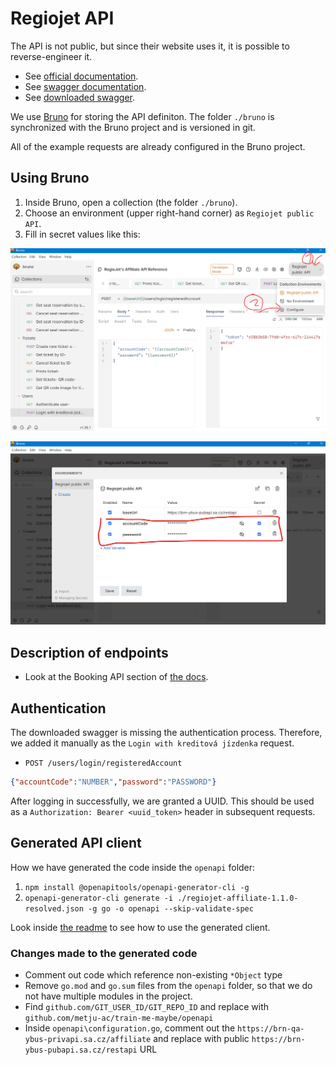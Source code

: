 # Regiojet API

The API is not public, but since their website uses it, it is possible to reverse-engineer it.

- See [official documentation](https://regiojet.com/about-us/affiliate/api).
- See [swagger documentation](https://app.swaggerhub.com/apis/regiojet/affiliate/1.1.0).
- See [downloaded swagger](./regiojet-affiliate-1.1.0-resolved.json).

We use [Bruno](https://www.usebruno.com/) for storing the API definiton. The folder `./bruno`
is synchronized with the Bruno project and is versioned in git.

All of the example requests are already configured in the Bruno project.

## Using Bruno

1. Inside Bruno, open a collection (the folder `./bruno`).
2. Choose an environment (upper right-hand corner) as `Regiojet public API`.
3. Fill in secret values like this:

![Bruno - where to configure variables](./assets/bruno-configure-variables.png)

![Bruno - configuring variables](./assets/bruno-configure-variables-2.png)


## Description of endpoints

- Look at the Booking API section of [the docs](https://regiojet.com/about-us/affiliate/api).

## Authentication

The downloaded swagger is missing the authentication process. Therefore, we added it manually
as the `Login with kreditová jízdenka` request.

- `POST /users/login/registeredAccount`
```json
{"accountCode":"NUMBER","password":"PASSWORD"}
```

After logging in successfully, we are granted a UUID. 
This should be used as a `Authorization: Bearer <uuid_token>` header in subsequent requests.

## Generated API client

How we have generated the code inside the `openapi` folder:

1. `npm install @openapitools/openapi-generator-cli -g`
2. `openapi-generator-cli generate -i ./regiojet-affiliate-1.1.0-resolved.json -g go -o openapi --skip-validate-spec`

Look inside [the readme](./openapi/README.md) to see how to use the generated client.

### Changes made to the generated code

- Comment out code which reference non-existing `*Object` type
- Remove `go.mod` and `go.sum` files from the `openapi` folder, so that we do not
  have multiple modules in the project.
- Find `github.com/GIT_USER_ID/GIT_REPO_ID` and replace with `github.com/metju-ac/train-me-maybe/openapi`
- Inside `openapi\configuration.go`, comment out the `https://brn-qa-ybus-privapi.sa.cz/affiliate` and replace with public `https://brn-ybus-pubapi.sa.cz/restapi` URL
